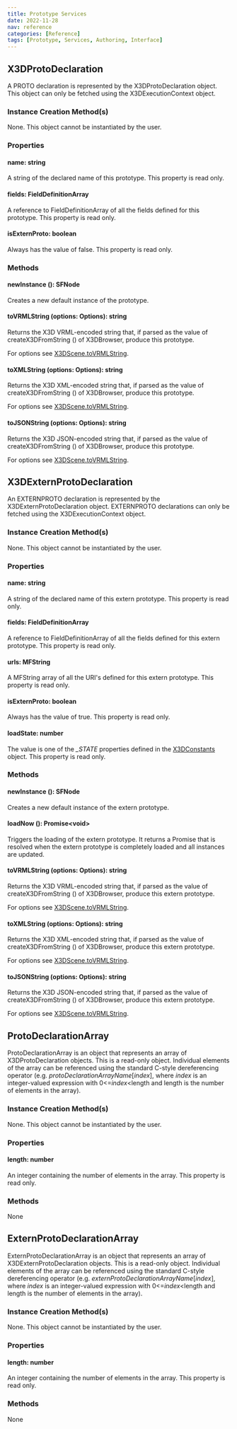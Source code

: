 ```yaml
---
title: Prototype Services
date: 2022-11-28
nav: reference
categories: [Reference]
tags: [Prototype, Services, Authoring, Interface]
---
```

## X3DProtoDeclaration

A PROTO declaration is represented by the X3DProtoDeclaration object. This object can only be fetched using the X3DExecutionContext object.

### Instance Creation Method(s)

None. This object cannot be instantiated by the user.

### Properties

#### **name**: string

A string of the declared name of this prototype. This property is read only.

#### **fields**: FieldDefinitionArray

A reference to FieldDefinitionArray of all the fields defined for this prototype. This property is read only.

#### **isExternProto**: boolean

Always has the value of false. This property is read only.

### Methods

#### **newInstance** (): SFNode

Creates a new default instance of the prototype.

#### **toVRMLString** (options: Options): string

Returns the X3D VRML-encoded string that, if parsed as the value of createX3DFromString () of X3DBrowser, produce this prototype.

For options see [X3DScene.toVRMLString](/x_ite/reference/scene-services/#tovrmlstring-options-options-string).

#### **toXMLString** (options: Options): string

Returns the X3D XML-encoded string that, if parsed as the value of createX3DFromString () of X3DBrowser, produce this prototype.

For options see [X3DScene.toVRMLString](/x_ite/reference/scene-services/#tovrmlstring-options-options-string).

#### **toJSONString** (options: Options): string

Returns the X3D JSON-encoded string that, if parsed as the value of createX3DFromString () of X3DBrowser, produce this prototype.

For options see [X3DScene.toVRMLString](/x_ite/reference/scene-services/#tovrmlstring-options-options-string).

## X3DExternProtoDeclaration

An EXTERNPROTO declaration is represented by the X3DExternProtoDeclaration object. EXTERNPROTO declarations can only be fetched using the X3DExecutionContext object.

### Instance Creation Method(s)

None. This object cannot be instantiated by the user.

### Properties

#### **name**: string

A string of the declared name of this extern prototype. This property is read only.

#### **fields**: FieldDefinitionArray

A reference to FieldDefinitionArray of all the fields defined for this extern prototype. This property is read only.

#### **urls**: MFString

A MFString array of all the URI's defined for this extern prototype. This property is read only.

#### **isExternProto**: boolean

Always has the value of true. This property is read only.

#### **loadState**: number

The value is one of the *_STATE* properties defined in the [X3DConstants](/x_ite/reference/constants-services/#load-state-constants) object. This property is read only.

### Methods

#### **newInstance** (): SFNode

Creates a new default instance of the extern prototype.

#### **loadNow** (): Promise\<void\>

Triggers the loading of the extern prototype. It returns a Promise that is resolved when the extern prototype is completely loaded and all instances are updated.

#### **toVRMLString** (options: Options): string

Returns the X3D VRML-encoded string that, if parsed as the value of createX3DFromString () of X3DBrowser, produce this extern prototype.

For options see [X3DScene.toVRMLString](/x_ite/reference/scene-services/#tovrmlstring-options-options-string).

#### **toXMLString** (options: Options): string

Returns the X3D XML-encoded string that, if parsed as the value of createX3DFromString () of X3DBrowser, produce this extern prototype.

For options see [X3DScene.toVRMLString](/x_ite/reference/scene-services/#tovrmlstring-options-options-string).

#### **toJSONString** (options: Options): string

Returns the X3D JSON-encoded string that, if parsed as the value of createX3DFromString () of X3DBrowser, produce this extern prototype.

For options see [X3DScene.toVRMLString](/x_ite/reference/scene-services/#tovrmlstring-options-options-string).

## ProtoDeclarationArray

ProtoDeclarationArray is an object that represents an array of X3DProtoDeclaration objects. This is a read-only object. Individual elements of the array can be referenced using the standard C-style dereferencing operator (e.g. *protoDeclarationArrayName*[*index*], where *index* is an integer-valued expression with 0\<=*index*\<length and length is the number of elements in the array).

### Instance Creation Method(s)

None. This object cannot be instantiated by the user.

### Properties

#### **length**: number

An integer containing the number of elements in the array. This property is read only.

### Methods

None

## ExternProtoDeclarationArray

ExternProtoDeclarationArray is an object that represents an array of X3DExternProtoDeclaration objects. This is a read-only object. Individual elements of the array can be referenced using the standard C-style dereferencing operator (e.g. *externProtoDeclarationArrayName*[*index*], where *index* is an integer-valued expression with 0\<=*index*\<length and length is the number of elements in the array).

### Instance Creation Method(s)

None. This object cannot be instantiated by the user.

### Properties

#### **length**: number

An integer containing the number of elements in the array. This property is read only.

### Methods

None

